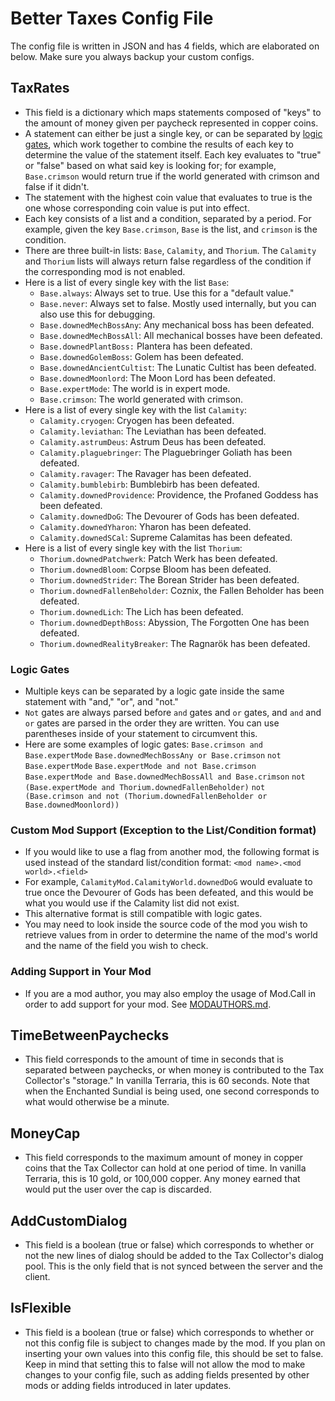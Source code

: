 # Better Taxes Config File
The config file is written in JSON and has 4 fields, which are elaborated on below.
Make sure you always backup your custom configs.
## TaxRates
- This field is a dictionary which maps statements composed of "keys" to the amount of money given per paycheck represented in copper coins.
- A statement can either be just a single key, or can be separated by [logic gates](#logic-gates), which work together to combine the results of each key to determine the value of the statement itself. Each key evaluates to "true" or "false" based on what said key is looking for; for example, `Base.crimson` would return true if the world generated with crimson and false if it didn't.
- The statement with the highest coin value that evaluates to true is the one whose corresponding coin value is put into effect.
- Each key consists of a list and a condition, separated by a period. For example, given the key `Base.crimson`, `Base` is the list, and `crimson` is the condition.
- There are three built-in lists: `Base`, `Calamity`, and `Thorium`. The `Calamity` and `Thorium` lists will always return false regardless of the condition if the corresponding mod is not enabled.
- Here is a list of every single key with the list `Base`:
    - `Base.always`: Always set to true. Use this for a "default value."
    - `Base.never`: Always set to false. Mostly used internally, but you can also use this for debugging.
    - `Base.downedMechBossAny`: Any mechanical boss has been defeated.
    - `Base.downedMechBossAll`: All mechanical bosses have been defeated.
    - `Base.downedPlantBoss:` Plantera has been defeated.
    - `Base.downedGolemBoss`: Golem has been defeated.
    - `Base.downedAncientCultist`: The Lunatic Cultist has been defeated.
    - `Base.downedMoonlord`: The Moon Lord has been defeated.
    - `Base.expertMode`: The world is in expert mode.
    - `Base.crimson`: The world generated with crimson.
- Here is a list of every single key with the list `Calamity`:
    - `Calamity.cryogen`: Cryogen has been defeated.
    - `Calamity.leviathan`: The Leviathan has been defeated.
    - `Calamity.astrumDeus`: Astrum Deus has been defeated.
    - `Calamity.plaguebringer`: The Plaguebringer Goliath has been defeated.
    - `Calamity.ravager`: The Ravager has been defeated.
    - `Calamity.bumblebirb`: Bumblebirb has been defeated.
    - `Calamity.downedProvidence`: Providence, the Profaned Goddess has been defeated.
    - `Calamity.downedDoG`: The Devourer of Gods has been defeated.
    - `Calamity.downedYharon`: Yharon has been defeated.
    - `Calamity.downedSCal`: Supreme Calamitas has been defeated.
- Here is a list of every single key with the list `Thorium`:
    - `Thorium.downedPatchwerk`: Patch Werk has been defeated.
    - `Thorium.downedBloom`: Corpse Bloom has been defeated.
    - `Thorium.downedStrider`: The Borean Strider has been defeated.
    - `Thorium.downedFallenBeholder`: Coznix, the Fallen Beholder has been defeated.
    - `Thorium.downedLich`: The Lich has been defeated.
    - `Thorium.downedDepthBoss`: Abyssion, The Forgotten One has been defeated.
    - `Thorium.downedRealityBreaker`: The Ragnarök has been defeated.
### Logic Gates
- Multiple keys can be separated by a logic gate inside the same statement with "and," "or", and "not."
- `Not` gates are always parsed before `and` gates and `or` gates, and `and` and `or` gates are parsed in the order they are written. You can use parentheses inside of your statement to circumvent this.
- Here are some examples of logic gates: `Base.crimson and Base.expertMode` `Base.downedMechBossAny or Base.crimson` `not Base.expertMode` `Base.expertMode and not Base.crimson` `Base.expertMode and Base.downedMechBossAll and Base.crimson` `not (Base.expertMode and Thorium.downedFallenBeholder)` `not (Base.crimson and not (Thorium.downedFallenBeholder or Base.downedMoonlord))`
### Custom Mod Support (Exception to the List/Condition format)
- If you would like to use a flag from another mod, the following format is used instead of the standard list/condition format: `<mod name>.<mod world>.<field>`
- For example, `CalamityMod.CalamityWorld.downedDoG` would evaluate to true once the Devourer of Gods has been defeated, and this would be what you would use if the Calamity list did not exist.
- This alternative format is still compatible with logic gates.
- You may need to look inside the source code of the mod you wish to retrieve values from in order to determine the name of the mod's world and the name of the field you wish to check.
### Adding Support in Your Mod
- If you are a mod author, you may also employ the usage of Mod.Call in order to add support for your mod. See [MODAUTHORS.md](MODAUTHORS.md).
## TimeBetweenPaychecks
- This field corresponds to the amount of time in seconds that is separated between paychecks, or when money is contributed to the Tax Collector's "storage." In vanilla Terraria, this is 60 seconds. Note that when the Enchanted Sundial is being used, one second corresponds to what would otherwise be a minute.
## MoneyCap
- This field corresponds to the maximum amount of money in copper coins that the Tax Collector can hold at one period of time. In vanilla Terraria, this is 10 gold, or 100,000 copper. Any money earned that would put the user over the cap is discarded.
## AddCustomDialog
- This field is a boolean (true or false) which corresponds to whether or not the new lines of dialog should be added to the Tax Collector's dialog pool. This is the only field that is not synced between the server and the client.
## IsFlexible
- This field is a boolean (true or false) which corresponds to whether or not this config file is subject to changes made by the mod. If you plan on inserting your own values into this config file, this should be set to false. Keep in mind that setting this to false will not allow the mod to make changes to your config file, such as adding fields presented by other mods or adding fields introduced in later updates.